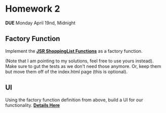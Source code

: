 # Homework 2
**DUE** Monday April 19nd, Midnight

## Factory Function
Implement the **[JSR ShoppingList Functions](https://github.com/FEWDMaterials/JSR_Shopping_List_Functions/tree/solutions/JSR0312)** as a factory function. 

(Note that I am pointing to my solutions, feel free to use yours instead). Make sure to gut the tests as we don't need those anymore. Or, keep them but move them off of the index.html page (this is optional).

## UI
Using the factory function definition from above, build a UI for our functionality.
**[Details Here](https://github.com/FEWDMaterials/ShoppingListUI)**
